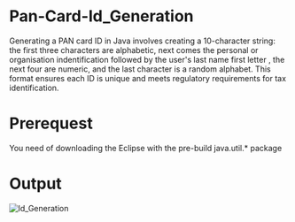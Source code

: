 # Pan-Card-Id_Generation
Generating a PAN card ID in Java involves creating a 10-character string: the first three characters are alphabetic, next comes the personal or organisation indentification followed by the user's last name first letter , the next four are numeric, and the last character is a  random alphabet. This format ensures each ID is unique and meets regulatory requirements for tax identification.

# Prerequest
You need of downloading the Eclipse with the pre-build java.util.* package 

# Output
![Id_Generation](https://github.com/user-attachments/assets/72f70f9c-3579-4141-832e-07ff43655403)
